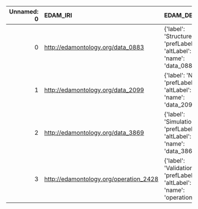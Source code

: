 |   Unnamed: 0 | EDAM_IRI                               | EDAM_DESC                                                                              | PIMS-II_IRI                                             | PIMS-II_DESC                                  |
|-------------:|:---------------------------------------|:---------------------------------------------------------------------------------------|:--------------------------------------------------------|:----------------------------------------------|
|            0 | http://edamontology.org/data_0883      | {'label': 'Structure', 'prefLabel': None, 'altLabel': None, 'name': 'data_0883'}       | http://www.molmod.info/semantics/pims-ii.ttl#Structure  | {'label': 'Structure', 'name': 'Structure'}   |
|            1 | http://edamontology.org/data_2099      | {'label': 'Name', 'prefLabel': None, 'altLabel': None, 'name': 'data_2099'}            | http://www.molmod.info/semantics/pims-ii.ttl#Name       | {'label': 'Name', 'name': 'Name'}             |
|            2 | http://edamontology.org/data_3869      | {'label': 'Simulation', 'prefLabel': None, 'altLabel': None, 'name': 'data_3869'}      | http://www.molmod.info/semantics/pims-ii.ttl#Simulation | {'label': 'Simulation', 'name': 'Simulation'} |
|            3 | http://edamontology.org/operation_2428 | {'label': 'Validation', 'prefLabel': None, 'altLabel': None, 'name': 'operation_2428'} | http://www.molmod.info/semantics/pims-ii.ttl#Validation | {'label': 'Validation', 'name': 'Validation'} |